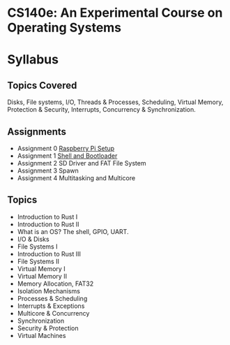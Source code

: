 # CS140e: An Experimental Course on Operating Systems


# Syllabus


## Topics Covered
Disks, File systems, I/O, Threads & Processes, Scheduling, Virtual Memory, Protection & Security, Interrupts, Concurrency & Synchronization.


## Assignments 
* Assignment 0 [Raspberry Pi Setup](https://github.com/DesertDigital/cs140e/tree/master/0-blinky)
* Assignment 1 [Shell and Bootloader](https://github.com/DesertDigital/cs140e/tree/master/1-shell)
* Assignment 2 SD Driver and FAT File System
* Assignment 3 Spawn
* Assignment 4 Multitasking and Multicore


## Topics 
* Introduction to Rust I
* Introduction to Rust II
* What is an OS? The shell, GPIO, UART. 
* I/O & Disks 
* File Systems I
* Introduction to Rust III
* File Systems II
* Virtual Memory I 
* Virtual Memory II 
* Memory Allocation, FAT32 
* Isolation Mechanisms 
* Processes & Scheduling
* Interrupts & Exceptions 
* Multicore & Concurrency 
* Synchronization 
* Security & Protection 
* Virtual Machines 



